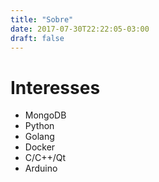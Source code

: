```yaml
---
title: "Sobre"
date: 2017-07-30T22:22:05-03:00
draft: false
---
```


# Interesses

- MongoDB
- Python
- Golang
- Docker
- C/C++/Qt
- Arduino
